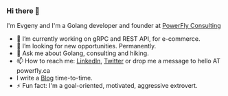 ### Hi there 👋

I'm Evgeny and I'm a Golang developer and founder at [PowerFly Consulting](https://powerfly.ca)

- 🔭 I’m currently working on gRPC and REST API, for e-commerce.
- 👯 I’m looking for new opportunities. Permanently.
- 💬 Ask me about Golang, consulting and hiking.
- 📫 How to reach me: [LinkedIn](https://www.linkedin.com/in/ekhabarov/), [Twitter](https://twitter.com/eekhabarov) or drop me a message to hello AT powerfly.ca
- I write a [Blog](https://dev.ms) time-to-time.
- ⚡ Fun fact: I'm a goal-oriented, motivated, aggressive extrovert.

